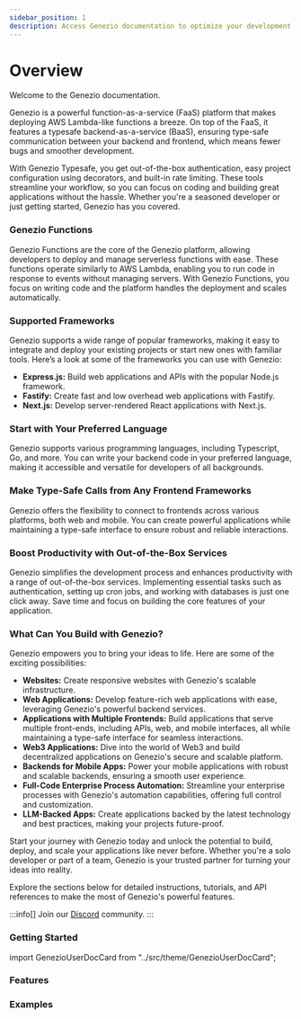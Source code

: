 ```yaml
---
sidebar_position: 1
description: Access Genezio documentation to optimize your development. Find tutorials, guides, and examples to effectively use Genezio’s capabilities
---
```


# Overview

<head>
  <title>Overview | Genezio Documentation</title>
</head>
Welcome to the Genezio documentation.

Genezio is a powerful function-as-a-service (FaaS) platform that makes deploying AWS Lambda-like functions a breeze. On top of the FaaS, it features a typesafe backend-as-a-service (BaaS), ensuring type-safe communication between your backend and frontend, which means fewer bugs and smoother development.

With Genezio Typesafe, you get out-of-the-box authentication, easy project configuration using decorators, and built-in rate limiting. These tools streamline your workflow, so you can focus on coding and building great applications without the hassle. Whether you're a seasoned developer or just getting started, Genezio has you covered.

### Genezio Functions

Genezio Functions are the core of the Genezio platform, allowing developers to deploy and manage serverless functions with ease. These functions operate similarly to AWS Lambda, enabling you to run code in response to events without managing servers. With Genezio Functions, you focus on writing code and the platform handles the deployment and scales automatically.

### Supported Frameworks

Genezio supports a wide range of popular frameworks, making it easy to integrate and deploy your existing projects or start new ones with familiar tools. Here’s a look at some of the frameworks you can use with Genezio:

- **Express.js:** Build web applications and APIs with the popular Node.js framework.
- **Fastify:** Create fast and low overhead web applications with Fastify.
- **Next.js:** Develop server-rendered React applications with Next.js.

### Start with Your Preferred Language

Genezio supports various programming languages, including Typescript, Go, and more. You can write your backend code in your preferred language, making it accessible and versatile for developers of all backgrounds.

### Make Type-Safe Calls from Any Frontend Frameworks

Genezio offers the flexibility to connect to frontends across various platforms, both web and mobile. You can create powerful applications while maintaining a type-safe interface to ensure robust and reliable interactions.

### Boost Productivity with Out-of-the-Box Services

Genezio simplifies the development process and enhances productivity with a range of out-of-the-box services. Implementing essential tasks such as authentication, setting up cron jobs, and working with databases is just one click away. Save time and focus on building the core features of your application.

### What Can You Build with Genezio?

Genezio empowers you to bring your ideas to life. Here are some of the exciting possibilities:

- **Websites:** Create responsive websites with Genezio's scalable infrastructure.
- **Web Applications:** Develop feature-rich web applications with ease, leveraging Genezio's powerful backend services.
- **Applications with Multiple Frontends:** Build applications that serve multiple front-ends, including APIs, web, and mobile interfaces, all while maintaining a type-safe interface for seamless interactions.
- **Web3 Applications:** Dive into the world of Web3 and build decentralized applications on Genezio's secure and scalable platform.
- **Backends for Mobile Apps:** Power your mobile applications with robust and scalable backends, ensuring a smooth user experience.
- **Full-Code Enterprise Process Automation:** Streamline your enterprise processes with Genezio's automation capabilities, offering full control and customization.
- **LLM-Backed Apps:** Create applications backed by the latest technology and best practices, making your projects future-proof.

Start your journey with Genezio today and unlock the potential to build, deploy, and scale your applications like never before. Whether you're a solo developer or part of a team, Genezio is your trusted partner for turning your ideas into reality.

Explore the sections below for detailed instructions, tutorials, and API references to make the most of Genezio's powerful features.

:::info[]
Join our [Discord](https://discord.gg/uc9H5YKjXv) community.
:::

### Getting Started

import GenezioUserDocCard from "../src/theme/GenezioUserDocCard";

<GenezioUserDocCard type="getting-started"></GenezioUserDocCard>

### Features

<GenezioUserDocCard type="features"></GenezioUserDocCard>

### Examples

<GenezioUserDocCard type="examples"></GenezioUserDocCard>

